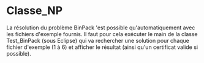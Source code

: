 Classe_NP
=========
La résolution du problème BinPack 'est possible qu'automatiquement
avec les fichiers d'exemple fournis.
Il faut pour cela exécuter le main de la classe Test_BinPack (sous
Eclipse) qui va rechercher une solution pour chaque fichier d'exemple 
(1 à 6) et afficher le résultat (ainsi qu'un certificat valide si 
possible).
